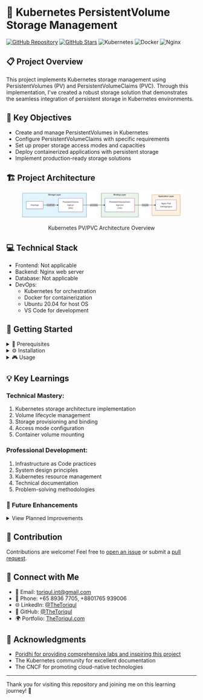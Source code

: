 # 🌉 Kubernetes PersistentVolume Storage Management

[![GitHub Repository](https://img.shields.io/badge/GitHub-k8s--pv--setup-blue?style=flat&logo=github)](https://github.com/TheToriqul/k8s-pv-setup)
[![GitHub Stars](https://img.shields.io/github/stars/TheToriqul/k8s-pv-setup?style=social)](https://github.com/TheToriqul/k8s-pv-setup/stargazers)
![Kubernetes](https://img.shields.io/badge/Kubernetes-326CE5?style=flat&logo=kubernetes&logoColor=white)
![Docker](https://img.shields.io/badge/Docker-2496ED?style=flat&logo=docker&logoColor=white)
![Nginx](https://img.shields.io/badge/Nginx-009639?style=flat&logo=nginx&logoColor=white)

## 📋 Project Overview

This project implements Kubernetes storage management using PersistentVolumes (PV) and PersistentVolumeClaims (PVC). Through this implementation, I've created a robust storage solution that demonstrates the seamless integration of persistent storage in Kubernetes environments.

## 🎯 Key Objectives

- Create and manage PersistentVolumes in Kubernetes
- Configure PersistentVolumeClaims with specific requirements
- Set up proper storage access modes and capacities
- Deploy containerized applications with persistent storage
- Implement production-ready storage solutions

## 🏗️ Project Architecture

<figure>
  <p align="center">
    <img src="./architecture.png" alt="Kubernetes Storage Architecture" />
    <p align="center">Kubernetes PV/PVC Architecture Overview</p>
  </p>
</figure>

## 💻 Technical Stack

- Frontend: Not applicable
- Backend: Nginx web server
- Database: Not applicable
- DevOps: 
  - Kubernetes for orchestration
  - Docker for containerization
  - Ubuntu 20.04 for host OS
  - VS Code for development

## 🚀 Getting Started

<details>
<summary>🐳 Prerequisites</summary>

- Kubernetes cluster (v1.19+)
- kubectl CLI tool
- Docker runtime
- Basic Kubernetes knowledge

</details>

<details>
<summary>⚙️ Installation</summary>

1. Clone the repository:
   ```bash
   git clone https://github.com/TheToriqul/k8s-pv-setup.git
   ```
2. Navigate to the project directory:
   ```bash
   cd k8s-pv-setup
   ```
3. Follow setup instructions in reference-commands.md

</details>

<details>
<summary>🎮 Usage</summary>

1. Create PersistentVolume:
   ```bash
   kubectl apply -f logs-pv.yaml
   ```
2. Create PersistentVolumeClaim:
   ```bash
   kubectl apply -f logs-pvc.yaml
   ```
3. Deploy Nginx pod:
   ```bash
   kubectl apply -f nginx-pod.yaml
   ```

For detailed commands and explanations, refer to the [reference-commands.md](reference-commands.md) file.

</details>

## 💡 Key Learnings

### Technical Mastery:

1. Kubernetes storage architecture implementation
2. Volume lifecycle management
3. Storage provisioning and binding
4. Access mode configuration
5. Container volume mounting

### Professional Development:

1. Infrastructure as Code practices
2. System design principles
3. Kubernetes resource management
4. Technical documentation
5. Problem-solving methodologies

### 🔄 Future Enhancements

<details>
<summary>View Planned Improvements</summary>

1. Dynamic volume provisioning
2. Storage class implementation
3. Backup and restore functionality
4. Monitoring integration
5. Multi-node storage support
6. Storage encryption
</details>

## 🙌 Contribution

Contributions are welcome! Feel free to [open an issue](https://github.com/TheToriqul/k8s-pv-setup/issues) or submit a [pull request](https://github.com/TheToriqul/k8s-pv-setup/pulls).

## 📧 Connect with Me

- 📧 Email: toriqul.int@gmail.com
- 📱 Phone: +65 8936 7705, +8801765 939006
- 🌐 LinkedIn: [@TheToriqul](https://www.linkedin.com/in/thetoriqul/)
- 🐙 GitHub: [@TheToriqul](https://github.com/TheToriqul)
- 🌍 Portfolio: [TheToriqul.com](https://thetoriqul.com)

## 👏 Acknowledgments

- [Poridhi for providing comprehensive labs and inspiring this project](https://devops.poridhi.io/)
- The Kubernetes community for excellent documentation
- The CNCF for promoting cloud-native technologies

---

Thank you for visiting this repository and joining me on this learning journey! 🚀